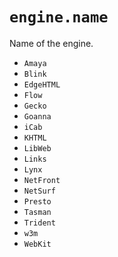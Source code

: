 # `engine.name`

Name of the engine.

- `Amaya`
- `Blink`
- `EdgeHTML`
- `Flow`
- `Gecko`
- `Goanna`
- `iCab`
- `KHTML`
- `LibWeb`
- `Links`
- `Lynx`
- `NetFront`
- `NetSurf`
- `Presto`
- `Tasman`
- `Trident`
- `w3m`
- `WebKit`